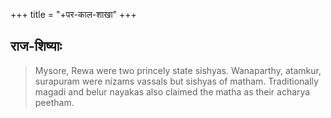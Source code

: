 +++
title = "+पर-काल-शाखा"
+++

## राज-शिष्याः
> Mysore, Rewa were two princely state sishyas.
> Wanaparthy, atamkur, surapuram were nizams vassals but sishyas of matham. Traditionally magadi and belur nayakas also claimed the matha as their acharya peetham.